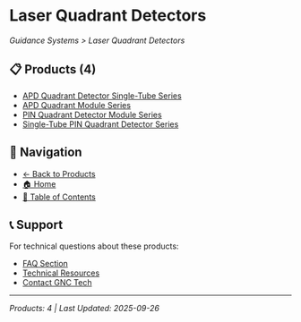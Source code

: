 # Laser Quadrant Detectors

*Guidance Systems > Laser Quadrant Detectors*

## 📋 Products (4)

- [APD Quadrant Detector Single-Tube Series](apd-quadrant-detector-zqxxsdrss.md)
- [APD Quadrant Module Series](apd-quadrant-module-zqxxsmrss.md)
- [PIN Quadrant Detector Module Series](pin-quadrant-detector-module-zqxxszmss.md)
- [Single-Tube PIN Quadrant Detector Series](pin-quadrant-detector-zqxxsgdss.md)

## 🔗 Navigation

- [← Back to Products](../../README.md)
- [🏠 Home](../../../README.md)
- [📑 Table of Contents](../../../Table-of-Contents.md)

## 📞 Support

For technical questions about these products:
- [FAQ Section](../../../faq/README.md)
- [Technical Resources](../../../resources/README.md)
- [Contact GNC Tech](https://www.gnc-tech.com/contact)

---
*Products: 4 | Last Updated: 2025-09-26*
